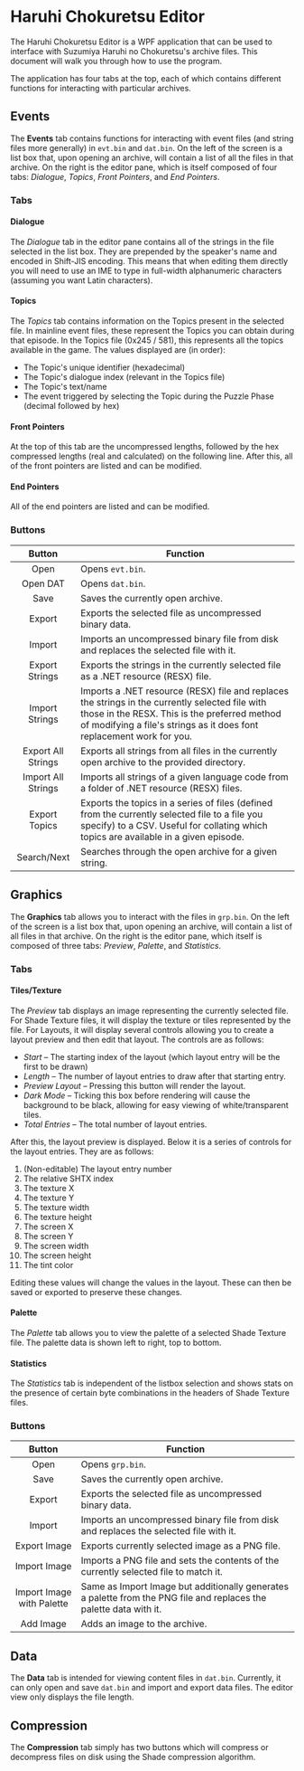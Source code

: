 # Haruhi Chokuretsu Editor
The Haruhi Chokuretsu Editor is a WPF application that can be used to interface with Suzumiya Haruhi no Chokuretsu's archive files. This document
will walk you through how to use the program.

The application has four tabs at the top, each of which contains different functions for interacting with particular archives.

## Events
The **Events** tab contains functions for interacting with event files (and string files more generally) in `evt.bin` and `dat.bin`. On the left of the
screen is a list box that, upon opening an archive, will contain a list of all the files in that archive. On the right is the editor pane, which
is itself composed of four tabs: _Dialogue_, _Topics_, _Front Pointers_, and _End Pointers_.

### Tabs

#### Dialogue
The _Dialogue_ tab in the editor pane contains all of the strings in the file selected in the list box. They are prepended by the speaker's name
and encoded in Shift-JIS encoding. This means that when editing them directly you will need to use an IME to type in full-width alphanumeric characters
(assuming you want Latin characters).

#### Topics
The _Topics_ tab contains information on the Topics present in the selected file. In mainline event files, these represent the Topics you can obtain during
that episode. In the Topics file (0x245 / 581), this represents all the topics available in the game. The values displayed are (in order):

* The Topic's unique identifier (hexadecimal)
* The Topic's dialogue index (relevant in the Topics file)
* The Topic's text/name
* The event triggered by selecting the Topic during the Puzzle Phase (decimal followed by hex)

#### Front Pointers
At the top of this tab are the uncompressed lengths, followed by the hex compressed lengths (real and calculated) on the following line.
After this, all of the front pointers are listed and can be modified.

#### End Pointers
All of the end pointers are listed and can be modified.

### Buttons
| Button | Function |
|:------:|----------|
| Open | Opens `evt.bin`. |
| Open DAT | Opens `dat.bin`. |
| Save | Saves the currently open archive. |
| Export | Exports the selected file as uncompressed binary data. |
| Import | Imports an uncompressed binary file from disk and replaces the selected file with it. |
| Export Strings | Exports the strings in the currently selected file as a .NET resource (RESX) file. |
| Import Strings | Imports a .NET resource (RESX) file and replaces the strings in the currently selected file with those in the RESX. This is the preferred method of modifying a file's strings as it does font replacement work for you. |
| Export All Strings | Exports all strings from all files in the currently open archive to the provided directory. |
| Import All Strings | Imports all strings of a given language code from a folder of .NET resource (RESX) files.
| Export Topics | Exports the topics in a series of files (defined from the currently selected file to a file you specify) to a CSV. Useful for collating which topics are available in a given episode. |
| Search/Next | Searches through the open archive for a given string. |

## Graphics
The **Graphics** tab allows you to interact with the files in `grp.bin`. On the left of the screen is a list box that, upon opening an archive, will contain a list of all files
in that archive. On the right is the editor pane, which itself is composed of three tabs: _Preview_, _Palette_, and _Statistics_.

### Tabs

#### Tiles/Texture
The _Preview_ tab displays an image representing the currently selected file. For Shade Texture files, it will display the texture or tiles represented by the file. For Layouts, it will display several
controls allowing you to create a layout preview and then edit that layout. The controls are as follows:

* _Start_ &ndash; The starting index of the layout (which layout entry will be the first to be drawn)
* _Length_ &ndash; The number of layout entries to draw after that starting entry.
* _Preview Layout_ &ndash; Pressing this button will render the layout.
* _Dark Mode_ &ndash; Ticking this box before rendering will cause the background to be black, allowing for easy viewing of white/transparent tiles.
* _Total Entries_ &ndash; The total number of layout entries.

After this, the layout preview is displayed. Below it is a series of controls for the layout entries. They are as follows:

1. (Non-editable) The layout entry number
2. The relative SHTX index
3. The texture X
4. The texture Y
5. The texture width
6. The texture height
7. The screen X
8. The screen Y
9. The screen width
10. The screen height
11. The tint color

Editing these values will change the values in the layout. These can then be saved or exported to preserve these changes.

#### Palette
The _Palette_ tab allows you to view the palette of a selected Shade Texture file. The palette data is shown left to right, top to bottom.

#### Statistics
The _Statistics_ tab is independent of the listbox selection and shows stats on the presence of certain byte combinations in the headers of Shade Texture files.

### Buttons
| Button | Function |
|:------:|----------|
| Open | Opens `grp.bin`. |
| Save | Saves the currently open archive. |
| Export | Exports the selected file as uncompressed binary data. |
| Import | Imports an uncompressed binary file from disk and replaces the selected file with it. |
| Export Image | Exports currently selected image as a PNG file. |
| Import Image | Imports a PNG file and sets the contents of the currently selected file to match it. |
| Import Image with Palette | Same as Import Image but additionally generates a palette from the PNG file and replaces the palette data with it. |
| Add Image | Adds an image to the archive.

## Data
The **Data** tab is intended for viewing content files in `dat.bin`. Currently, it can only open and save `dat.bin` and import and export data files.
The editor view only displays the file length.

## Compression
The **Compression** tab simply has two buttons which will compress or decompress files on disk using the Shade compression algorithm.